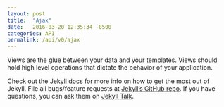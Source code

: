 ```yaml
---
layout: post
title:  "Ajax"
date:   2016-03-20 12:35:34 -0500
categories: API
permalink: /api/v0/ajax
---
```




Views are the glue between your data and your templates. Views should hold high level operations that dictate the behavior of your application.



Check out the [Jekyll docs][jekyll-docs] for more info on how to get the most out of Jekyll. File all bugs/feature requests at [Jekyll’s GitHub repo][jekyll-gh]. If you have questions, you can ask them on [Jekyll Talk][jekyll-talk].

[jekyll-docs]: http://jekyllrb.com/docs/home
[jekyll-gh]:   https://github.com/jekyll/jekyll
[jekyll-talk]: https://talk.jekyllrb.com/
